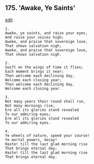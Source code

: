 
## 175.  'Awake, Ye Saints'
[edit](https://docs.google.com/document/d/1AKdnZ37tBfoyJNeM3OW5y8RoahiIqMh2/edit?mode=html)




    1.
    Awake, ye saints, and raise your eyes, 
    And raise your voices high; 
    Awake, and praise that sovereign love, 
    That shows salvation nigh; 
    Awake, and praise that sovereign love, 
    That shows salvation nigh. 

    2.
    Swift on the wings of time it flies; 
    Each moment brings it near; 
    Then welcome each declining day, 
    Welcome each closing year; 
    Then welcome each declining day, 
    Welcome each closing year. 

    3.
    Not many years their round shall run, 
    Not many mornings rise, 
    Ere all its glories stand revealed 
    To our admiring eyes; 
    Ere all its glories stand revealed 
    To our admiring eyes. 

    4.
    Ye wheels of nature, speed your course! 
    Ye mortal powers, decay! 
    Haste! till the last glad morning rise 
    That brings eternal day; 
    Haste! till the last glad morning rise 
    That brings eternal day.
